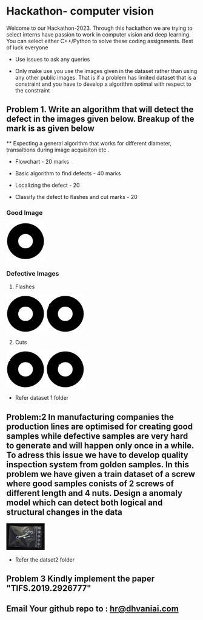 # Hackathon- computer vision
Welcome to our Hackathon-2023. Through this hackathon we are trying to select interns have passion to work in computer vision and deep learning. You can select either C++/Python to solve these coding assignments. Best of luck everyone  

* Use issues to ask any queries 

* Only make use you use the images given in the dataset rather than using any other public images. That is if a problem has limited dataset that is a constraint and you have to develop a algorithm optimal with respect to the constraint 

## Problem 1. Write an algorithm that will detect the defect in the images given below. Breakup of the mark is as given below
** Expecting a general algorithm that works for different diameter, transaltions during image acquisiton etc . 

* Flowchart - 20 marks
  
* Basic algorithm to find defects - 40 marks
  
* Localizing the defect - 20
  
* Classify the defect to flashes and cut marks - 20
  
### Good Image
<img src=dataset1/good.png width="20%" height="20%">

### Defective Images
1. Flashes

<img src=dataset1/defect1.png width="20%" height="20%"> <img src=dataset1/defect4.png width="20%" height="20%">

2. Cuts

<img src=dataset1/defect2.png width="20%" height="20%"> <img src=dataset1/defect3.png width="20%" height="20%">

* Refer dataset 1 folder

## Problem:2 In manufacturing companies the production lines are optimised for creating good samples while defective samples are very hard to generate and will happen only once in a while. To adress this issue we have to develop quality inspection system from golden samples. In this problem we have given a train dataset of a screw where good samples conists of 2 screws of different length and 4 nuts. Design a anomaly model which can detect both logical and structural changes in the data
<img src=dataset2/train/good/000.png width="20%" height="20%">

* Refer the datset2 folder 

## Problem 3 Kindly implement the paper "TIFS.2019.2926777" 

## Email Your github repo to : hr@dhvaniai.com 
